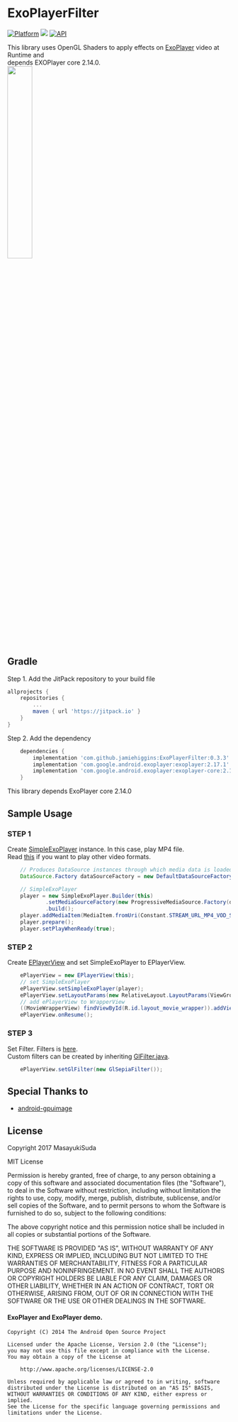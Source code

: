 # ExoPlayerFilter
[![Platform](https://img.shields.io/badge/platform-android-green.svg)](http://developer.android.com/index.html)
<img src="https://img.shields.io/badge/license-MIT-green.svg?style=flat">
[![API](https://img.shields.io/badge/API-16%2B-blue.svg?style=flat)](https://android-arsenal.com/api?level=16)

This library uses OpenGL Shaders to apply effects on [ExoPlayer](https://github.com/google/ExoPlayer) video at Runtime and <br> depends EXOPlayer core 2.14.0.<br>
<img src="art/art.gif" width="33.33%">

## Gradle
Step 1. Add the JitPack repository to your build file
```groovy
allprojects {
	repositories {
		...
		maven { url 'https://jitpack.io' }
	}
}
```
Step 2. Add the dependency
```groovy
    dependencies {
        implementation 'com.github.jamiehiggins:ExoPlayerFilter:0.3.3'
        implementation 'com.google.android.exoplayer:exoplayer:2.17.1'
        implementation 'com.google.android.exoplayer:exoplayer-core:2.17.1'
    }
```
This library depends ExoPlayer core 2.14.0

## Sample Usage

### STEP 1
Create [SimpleExoPlayer](https://google.github.io/ExoPlayer/guide.html#creating-the-player) instance. 
In this case, play MP4 file. <br>
Read [this](https://google.github.io/ExoPlayer/guide.html#add-exoplayer-as-a-dependency) if you want to play other video formats. <br>
```JAVA
    // Produces DataSource instances through which media data is loaded.
    DataSource.Factory dataSourceFactory = new DefaultDataSourceFactory(this, Util.getUserAgent(this, "yourApplicationName"));

    // SimpleExoPlayer
    player = new SimpleExoPlayer.Builder(this)
            .setMediaSourceFactory(new ProgressiveMediaSource.Factory(dataSourceFactory))
            .build();
    player.addMediaItem(MediaItem.fromUri(Constant.STREAM_URL_MP4_VOD_SHORT));
    player.prepare();
    player.setPlayWhenReady(true);

```


### STEP 2
Create [EPlayerView](https://github.com/MasayukiSuda/ExpPlayerFilter/blob/master/epf/src/main/java/com/daasuu/epf/EPlayerView.java) and set SimpleExoPlayer to EPlayerView.

```JAVA
    ePlayerView = new EPlayerView(this);
    // set SimpleExoPlayer
    ePlayerView.setSimpleExoPlayer(player);
    ePlayerView.setLayoutParams(new RelativeLayout.LayoutParams(ViewGroup.LayoutParams.MATCH_PARENT, ViewGroup.LayoutParams.MATCH_PARENT));
    // add ePlayerView to WrapperView
    ((MovieWrapperView) findViewById(R.id.layout_movie_wrapper)).addView(ePlayerView);
    ePlayerView.onResume();
```
### STEP 3
Set Filter. Filters is [here](https://github.com/MasayukiSuda/ExpPlayerFilter/tree/master/epf/src/main/java/com/daasuu/epf/filter).<br>
Custom filters can be created by inheriting [GlFilter.java](https://github.com/MasayukiSuda/ExpPlayerFilter/blob/master/epf/src/main/java/com/daasuu/epf/filter/GlFilter.java).
```JAVA
    ePlayerView.setGlFilter(new GlSepiaFilter());
```


## Special Thanks to
* [android-gpuimage](https://github.com/CyberAgent/android-gpuimage)


## License
Copyright 2017 MasayukiSuda

MIT License

Permission is hereby granted, free of charge, to any person obtaining a copy of this software and associated documentation files (the "Software"), to deal in the Software without restriction, including without limitation the rights to use, copy, modify, merge, publish, distribute, sublicense, and/or sell copies of the Software, and to permit persons to whom the Software is furnished to do so, subject to the following conditions:

The above copyright notice and this permission notice shall be included in all copies or substantial portions of the Software.

THE SOFTWARE IS PROVIDED "AS IS", WITHOUT WARRANTY OF ANY KIND, EXPRESS OR IMPLIED, INCLUDING BUT NOT LIMITED TO THE WARRANTIES OF MERCHANTABILITY, FITNESS FOR A PARTICULAR PURPOSE AND NONINFRINGEMENT. IN NO EVENT SHALL THE AUTHORS OR COPYRIGHT HOLDERS BE LIABLE FOR ANY CLAIM, DAMAGES OR OTHER LIABILITY, WHETHER IN AN ACTION OF CONTRACT, TORT OR OTHERWISE, ARISING FROM, OUT OF OR IN CONNECTION WITH THE SOFTWARE OR THE USE OR OTHER DEALINGS IN THE SOFTWARE.


#### ExoPlayer and ExoPlayer demo.

    Copyright (C) 2014 The Android Open Source Project
    
    Licensed under the Apache License, Version 2.0 (the "License");
    you may not use this file except in compliance with the License.
    You may obtain a copy of the License at
    
        http://www.apache.org/licenses/LICENSE-2.0
    
    Unless required by applicable law or agreed to in writing, software
    distributed under the License is distributed on an "AS IS" BASIS,
    WITHOUT WARRANTIES OR CONDITIONS OF ANY KIND, either express or implied.
    See the License for the specific language governing permissions and
    limitations under the License.
